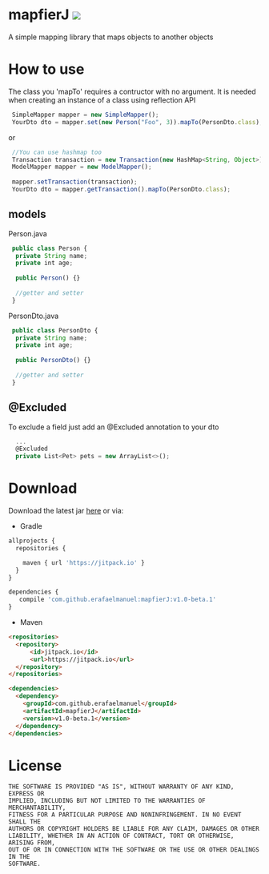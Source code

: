 # mapfierJ [![](https://jitpack.io/v/erafaelmanuel/mapfierJ.svg)](https://jitpack.io/#erafaelmanuel/mapfierJ)
 A simple mapping library that maps objects to another objects
 
# How to use
The class you 'mapTo' requires a contructor with no argument. It is needed when creating an instance of a class using reflection API
```js
 SimpleMapper mapper = new SimpleMapper();
 YourDto dto = mapper.set(new Person("Foo", 3)).mapTo(PersonDto.class);
```
or
```js
 //You can use hashmap too
 Transaction transaction = new Transaction(new HashMap<String, Object>);
 ModelMapper mapper = new ModelMapper();
 
 mapper.setTransaction(transaction);
 YourDto dto = mapper.getTransaction().mapTo(PersonDto.class);
```
## models

Person.java
```js
 public class Person {
  private String name;
  private int age;
  
  public Person() {}
  
  //getter and setter
 }
```

PersonDto.java
```js
 public class PersonDto {
  private String name;
  private int age;
  
  public PersonDto() {}
  
  //getter and setter
 }
```
## @Excluded
To exclude a field just add an @Excluded annotation to your dto
```js
  ...
  @Excluded
  private List<Pet> pets = new ArrayList<>();
```

# Download
Download the latest jar [here](https://jitpack.io/#erafaelmanuel/mapfierJ) or via:

* Gradle

```js
allprojects {
  repositories {

    maven { url 'https://jitpack.io' }
  }
}
```

```js
dependencies {
   compile 'com.github.erafaelmanuel:mapfierJ:v1.0-beta.1'
}
```

* Maven

```html
<repositories>
  <repository>
      <id>jitpack.io</id>
      <url>https://jitpack.io</url>
  </repository>
</repositories>
```

```html
<dependencies>
  <dependency>
    <groupId>com.github.erafaelmanuel</groupId>
    <artifactId>mapfierJ</artifactId>
    <version>v1.0-beta.1</version>
  </dependency>
</dependencies>
```

# License

```
THE SOFTWARE IS PROVIDED "AS IS", WITHOUT WARRANTY OF ANY KIND, EXPRESS OR
IMPLIED, INCLUDING BUT NOT LIMITED TO THE WARRANTIES OF MERCHANTABILITY,
FITNESS FOR A PARTICULAR PURPOSE AND NONINFRINGEMENT. IN NO EVENT SHALL THE
AUTHORS OR COPYRIGHT HOLDERS BE LIABLE FOR ANY CLAIM, DAMAGES OR OTHER
LIABILITY, WHETHER IN AN ACTION OF CONTRACT, TORT OR OTHERWISE, ARISING FROM,
OUT OF OR IN CONNECTION WITH THE SOFTWARE OR THE USE OR OTHER DEALINGS IN THE
SOFTWARE.
```

